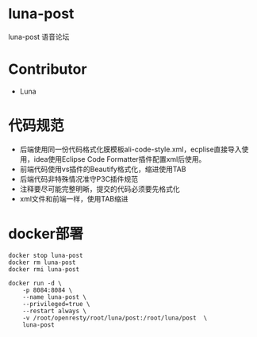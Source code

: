 # luna-post

luna-post 语音论坛

# Contributor

- Luna

# 代码规范

- 后端使用同一份代码格式化膜模板ali-code-style.xml，ecplise直接导入使用，idea使用Eclipse Code Formatter插件配置xml后使用。
- 前端代码使用vs插件的Beautify格式化，缩进使用TAB
- 后端代码非特殊情况准守P3C插件规范
- 注释要尽可能完整明晰，提交的代码必须要先格式化
- xml文件和前端一样，使用TAB缩进

# docker部署
```
docker stop luna-post 
docker rm luna-post
docker rmi luna-post

docker run -d \
    -p 8084:8084 \
    --name luna-post \
    --privileged=true \
    --restart always \
    -v /root/openresty/root/luna/post:/root/luna/post  \
    luna-post
```